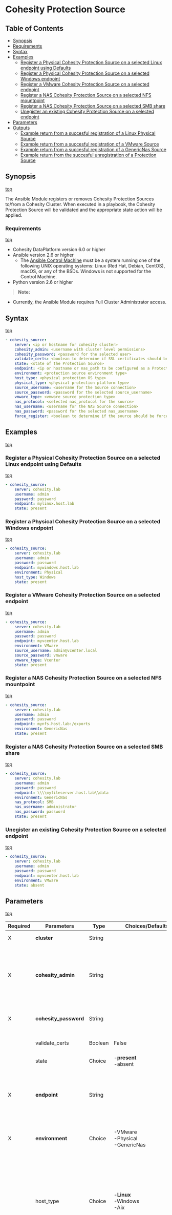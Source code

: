 # Cohesity Protection Source

## Table of Contents
- [Synopsis](#synopsis)
- [Requirements](#requirements)
- [Syntax](#syntax)
- [Examples](#examples)
  - [Register a Physical Cohesity Protection Source on a selected Linux endpoint using Defaults](#Register-a-Physical-Cohesity-Protection-Source-on-a-selected-Linux-endpoint-using-Defaults)
  - [Register a Physical Cohesity Protection Source on a selected Windows endpoint](#Register-a-Physical-Cohesity-Protection-Source-on-a-selected-Windows-endpoint)
  - [Register a VMware Cohesity Protection Source on a selected endpoint](#Register-a-VMware-Cohesity-Protection-Source-on-a-selected-endpoint)
  - [Register a NAS Cohesity Protection Source on a selected NFS mountpoint](#Register-a-NAS-Cohesity-Protection-Source-on-a-selected-NFS-mountpoint)
  - [Register a NAS Cohesity Protection Source on a selected SMB share](#Register-a-NAS-Cohesity-Protection-Source-on-a-selected-SMB-share)
  - [Unegister an existing Cohesity Protection Source on a selected endpoint](#Unegister-an-existing-Cohesity-Protection-Source-on-a-selected-endpoint)
- [Parameters](#parameters)
- [Outputs](#outputs)
  - [Example return from a succesful registration of a Linux Physical Source](#Example-return-from-a-succesful-registration-of-a-Linux-Physical-Source)
  - [Example return from a succesful registration of a VMware Source](#Example-return-from-a-succesful-registration-of-a-VMware-Source)
  - [Example return from a succesful registration of a GenericNas Source](#Example-return-from-a-succesful-registration-of-a-GenericNas-Source)
  - [Example return from the succesful unregistration of a Protection Source](#Example-return-from-the-succesful-unregistration-of-a-Protection-Source)

## Synopsis
[top](#cohesity-protection-source)

The Ansible Module registers or removes Cohesity Protection Sources to/from a Cohesity Cluster.  When executed in a playbook, the Cohesity Protection Source will be validated and the appropriate state action will be applied.

### Requirements
[top](#cohesity-protection-source)

* Cohesity DataPlatform version 6.0 or higher
* Ansible version 2.6 or higher
  * The [Ansible Control Machine](https://docs.ansible.com/ansible/latest/installation_guide/intro_installation.html#control-machine-requirements) must be a system running one of the following UNIX operating systems: Linux (Red Hat, Debian, CentOS), macOS, or any of the BSDs. Windows is not supported for the Control Machine.
* Python version 2.6 or higher

> **Note:**
  - Currently, the Ansible Module requires Full Cluster Administrator access.

## Syntax
[top](#cohesity-protection-source)

```yaml
- cohesity_source:
    server: <ip or hostname for cohesity cluster>
    cohesity_admin: <username with cluster level permissions>
    cohesity_password: <password for the selected user>
    validate_certs: <boolean to determine if SSL certificates should be validated>
    state: <state of the Protection Source>
    endpoint: <ip or hostname or nas_path to be configured as a Protection Source>
    environment: <protection source environment type>
    host_type: <physical protection OS type>
    physical_type: <physical protection platform type>
    source_username: <username for the Source connection>
    source_password: <password for the selected source_username>
    vmware_type: <vmware source protection type>
    nas_protocol: <selected nas_protocol for the source>
    nas_username: <username for the NAS Source connection>
    nas_password: <password for the selected nas_username>
    force_register: <boolean to determine if the source should be force_registered even if connection failed>
```

## Examples
[top](#cohesity-protection-source)

### Register a Physical Cohesity Protection Source on a selected Linux endpoint using Defaults
[top](#cohesity-protection-source)

```yaml
- cohesity_source:
    server: cohesity.lab
    username: admin
    password: password
    endpoint: mylinux.host.lab
    state: present

```

### Register a Physical Cohesity Protection Source on a selected Windows endpoint
[top](#cohesity-protection-source)

```yaml
- cohesity_source:
    server: cohesity.lab
    username: admin
    password: password
    endpoint: mywindows.host.lab
    environment: Physical
    host_type: Windows
    state: present

```

### Register a VMware Cohesity Protection Source on a selected endpoint
[top](#cohesity-protection-source)

```yaml
- cohesity_source:
    server: cohesity.lab
    username: admin
    password: password
    endpoint: myvcenter.host.lab
    environment: VMware
    source_username: admin@vcenter.local
    source_password: vmware
    vmware_type: Vcenter
    state: present

```

### Register a NAS Cohesity Protection Source on a selected NFS mountpoint
[top](#cohesity-protection-source)

```yaml
- cohesity_source:
    server: cohesity.lab
    username: admin
    password: password
    endpoint: mynfs.host.lab:/exports
    environment: GenericNas
    state: present

```

### Register a NAS Cohesity Protection Source on a selected SMB share
[top](#cohesity-protection-source)

```yaml
- cohesity_source:
    server: cohesity.lab
    username: admin
    password: password
    endpoint: \\\\myfileserver.host.lab\\data
    environment: GenericNas
    nas_protocol: SMB
    nas_username: administrator
    nas_password: password
    state: present
```

### Unegister an existing Cohesity Protection Source on a selected endpoint
[top](#cohesity-protection-source)

```yaml
- cohesity_source:
    server: cohesity.lab
    username: admin
    password: password
    endpoint: myvcenter.host.lab
    environment: VMware
    state: absent

```


## Parameters
[top](#cohesity-protection-source)

| Required | Parameters | Type | Choices/Defaults | Comments |
| --- | --- | --- | --- | --- |
| X | **cluster** | String | | IP or FQDN for the Cohesity cluster |
| X | **cohesity_admin** | String | | Username with which Ansible will connect to the Cohesity cluster. Domain-specific credentails can be configured in one of two formats.<br>- Domain\\username<br>- username@domain |
| X | **cohesity_password** | String | | Password belonging to the selected Username.  This parameter is not logged. |
|   | validate_certs | Boolean | False | Switch that determines whether SSL Validation is enabled. |
|   | state | Choice | -**present**<br>-absent | Determines the state of the Protection Source. |
| X | **endpoint** | String | | Specifies the network endpoint where the Protection Source is reachable. It can be the URL, hostname, IP address, NFS mount point, or SMB Share of the Protection Source. |
| X | **environment** | Choice | -VMware<br>-Physical<br>-GenericNas | Specifies the environment type (such as VMware or SQL) of the Protection Source this Job is protecting. |
|   | host_type | Choice | -**Linux**<br>-Windows<br>-Aix | Specifies the optional OS type of the Protection Source (such as *Windows* or *Linux*). *Linux* indicates the Linux operating system. *Windows* indicates the Microsoft Windows operating system. *Aix* indicates the IBM AIX operating system. Optional when *state=present* and *environment=Physical*.
|   | physical_type | Choice | -**Host**<br>-WindowsCluster | Specifies the entity type such as *Host* if the *environment=Physical*. *Host* indicates a single physical server. *WindowsCluster* indicates a Microsoft Windows cluster. Optional when *state=present* and *environment=Physical*.
|   | force_register | Boolean | False | When *True*, forces the registration of the Cohesity Protection Source. |
|   | vmware_type | Choice | -**VCenter**<br>-Folder<br>-Datacenter<br>-ComputeResource<br>-ClusterComputeResource<br>-ResourcePool<br>-Datastore<br>-HostSystem<br>-VirtualMachine<br>-VirtualApp<br>-StandaloneHost<br>-StoragePod<br>-Network<br>-DistributedVirtualPortgroup<br>-TagCategory<br>-Tag | Specifies the entity type such as *VCenter* if the environment is *VMware*. |
|   | source_username | String | | Specifies username to access the target source. **Required** when *state=present* and *environment=VMware* |
|   | source_password | String | | Specifies the password to access the target source. This parameter will not be logged. **Required** when *state=present* and *environment=VMware* |
|   | nas_protocol | Choice | -**NFS**<br>-SMB | Specifies the type of connection for the NAS Mountpoint. SMB Share paths must be in \\\\server\\share format. **Required** when *state=present* and *environment=GenericNas* |
|   | nas_username | String |  | Specifies username to access the target NAS Environment. Supported Format is Username or Domain\\Username. **Required** when *state=present* and *environment=GenericNas* and *nas_protocol=SMB* |
|   | nas_password | String | | Specifies the password to access the target NAS Environment. This parameter is not logged. Required when *state=present* and *environment=GenericNas* and *nas_protocol=SMB* |

## Outputs
[top](#cohesity-protection-source)

>**Note:**
 - Data returned from the Cohesity API is often prepended with a 'k' such as 'kVMware' or 'kPhysical'.  To adhere to these standards, the Cohesity Ansible module returns these values exactly.

### Example return from a succesful registration of a Linux Physical Source
[top](#cohesity-protection-source)

```json
{
  "ProtectionSource": {
    "hostType": "kLinux",
    "id": {
      "clusterId": 8621173906188849,
      "clusterIncarnationId": 1538852526333,
      "id": 240
    },
    "name": "10.2.55.72",
    "type": "kHost"
  },
  "changed": true,
  "item": "control",
  "msg": "Registration of Cohesity Protection Source Complete"
}
```

### Example return from a succesful registration of a VMware Source
[top](#cohesity-protection-source)

```json
{
  "ProtectionSource": {
    "id": {
      "uuid": "ebd9bfce-b845-4aa3-842a-3f0dc381bbab"
    },
    "name": "vc-67.eco.eng.cohesity.com",
    "type": "kVCenter"
  },
  "changed": true,
  "msg": "Registration of Cohesity Protection Source Complete"
}
```

### Example return from a succesful registration of a GenericNas Source
[top](#cohesity-protection-source)

```json
{
  "ProtectionSource ": {
    "environment ": "kGenericNas ",
    "id": 396,
    "name ": "10.2.145.19:/export_path",
    "path": "10.2.145.19:/export_path",
    "protocol ": "NFS"
  }
}
```

### Example return from the succesful unregistration of a Protection Source
[top](#cohesity-protection-source)

```json
{
  "changed": true,
  "id": 241,
  "endpoint": "mylinux.host.lab"
  "msg": "Unregistration of Cohesity Protection Source Complete"
}
```
